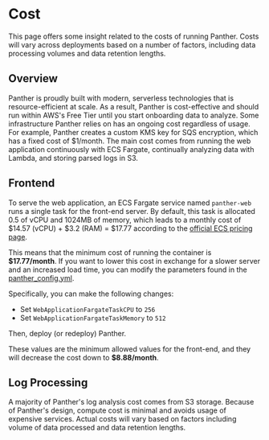 # Cost

This page offers some insight related to the costs of running Panther. Costs will vary across deployments based on a number of factors, including data processing volumes and data retention lengths.

## Overview

Panther is proudly built with modern, serverless technologies that is resource-efficient at scale. As a result, Panther is cost-effective and should run within AWS's Free Tier until you start onboarding data to analyze. Some infrastructure Panther relies on has an ongoing cost regardless of usage. For example, Panther creates a custom KMS key for SQS encryption, which has a fixed cost of $1/month. The main cost comes from running the web application continuously with ECS Fargate, continually analyzing data with Lambda, and storing parsed logs in S3.

## Frontend

To serve the web application, an ECS Fargate service named `panther-web` runs a single task for the front-end server. By default, this task is allocated 0.5 of vCPU and 1024MB of memory, which leads to a monthly cost of $14.57 \(vCPU\) + $3.2 \(RAM\) = $17.77 according to the [official ECS pricing page](https://aws.amazon.com/fargate/pricing/).

This means that the minimum cost of running the container is **$17.77/month**. If you want to lower this cost in exchange for a slower server and an increased load time, you can modify the parameters found in the [panther\_config.yml](https://github.com/panther-labs/panther-enterprise/blob/master/deployments/panther_config.yml).

Specifically, you can make the following changes:

* Set `WebApplicationFargateTaskCPU` to `256`
* Set `WebApplicationFargateTaskMemory` to `512`

Then, deploy \(or redeploy\) Panther.

These values are the minimum allowed values for the front-end, and they will decrease the cost down to **$8.88/month**.

## Log Processing

A majority of Panther's log analysis cost comes from S3 storage. Because of Panther's design, compute cost is minimal and avoids usage of expensive services. Actual costs will vary based on factors including volume of data processed and data retention lengths.

